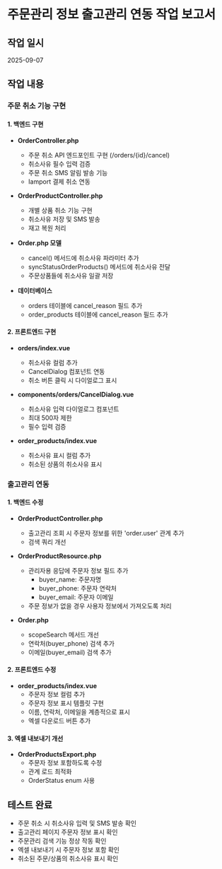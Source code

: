 # 주문관리 정보 출고관리 연동 작업 보고서

## 작업 일시
2025-09-07

## 작업 내용

### 주문 취소 기능 구현

#### 1. 백엔드 구현
- **OrderController.php**
  - 주문 취소 API 엔드포인트 구현 (/orders/{id}/cancel)
  - 취소사유 필수 입력 검증
  - 주문 취소 SMS 알림 발송 기능
  - Iamport 결제 취소 연동

- **OrderProductController.php**
  - 개별 상품 취소 기능 구현
  - 취소사유 저장 및 SMS 발송
  - 재고 복원 처리

- **Order.php 모델**
  - cancel() 메서드에 취소사유 파라미터 추가
  - syncStatusOrderProducts() 메서드에 취소사유 전달
  - 주문상품들에 취소사유 일괄 저장

- **데이터베이스**
  - orders 테이블에 cancel_reason 필드 추가
  - order_products 테이블에 cancel_reason 필드 추가

#### 2. 프론트엔드 구현
- **orders/index.vue**
  - 취소사유 컬럼 추가
  - CancelDialog 컴포넌트 연동
  - 취소 버튼 클릭 시 다이얼로그 표시

- **components/orders/CancelDialog.vue**
  - 취소사유 입력 다이얼로그 컴포넌트
  - 최대 500자 제한
  - 필수 입력 검증

- **order_products/index.vue**
  - 취소사유 표시 컬럼 추가
  - 취소된 상품의 취소사유 표시

### 출고관리 연동

#### 1. 백엔드 수정
- **OrderProductController.php**
  - 출고관리 조회 시 주문자 정보를 위한 'order.user' 관계 추가
  - 검색 쿼리 개선

- **OrderProductResource.php**
  - 관리자용 응답에 주문자 정보 필드 추가
    - buyer_name: 주문자명
    - buyer_phone: 주문자 연락처
    - buyer_email: 주문자 이메일
  - 주문 정보가 없을 경우 사용자 정보에서 가져오도록 처리

- **Order.php**
  - scopeSearch 메서드 개선
  - 연락처(buyer_phone) 검색 추가
  - 이메일(buyer_email) 검색 추가

#### 2. 프론트엔드 수정
- **order_products/index.vue**
  - 주문자 정보 컬럼 추가
  - 주문자 정보 표시 템플릿 구현
  - 이름, 연락처, 이메일을 계층적으로 표시
  - 엑셀 다운로드 버튼 추가

#### 3. 엑셀 내보내기 개선
- **OrderProductsExport.php**
  - 주문자 정보 포함하도록 수정
  - 관계 로드 최적화
  - OrderStatus enum 사용

## 테스트 완료
- 주문 취소 시 취소사유 입력 및 SMS 발송 확인
- 출고관리 페이지 주문자 정보 표시 확인
- 주문관리 검색 기능 정상 작동 확인
- 엑셀 내보내기 시 주문자 정보 포함 확인
- 취소된 주문/상품의 취소사유 표시 확인